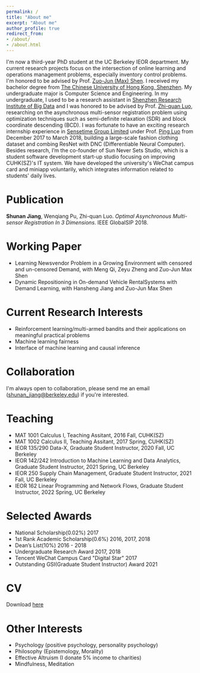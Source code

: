 ```yaml
---
permalink: /
title: "About me"
excerpt: "About me"
author_profile: true
redirect_from:
- /about/
- /about.html
---
```


I'm now a third-year PhD student at the UC Berkeley IEOR department. My current research projects focus on the intersection of online learning and operations management problems, especially inventory control problems. I'm honored to be advised by Prof. [Zuo-Jun (Max) Shen](https://scholar.google.com/citations?user=XGXOxQoAAAAJ&hl=en). I received my bachelor degree from [The Chinese University of Hong Kong, Shenzhen](http://www.cuhk.edu.cn/en). My undergraduate major is Computer Science and Engineering. In my undergraduate, I used to be a research assistant in [Shenzhen Research Institute of Big Data](http://www.sribd.cn/index.php/en/) and I was honored to be advised by  Prof. [Zhi-quan Luo](https://scholar.google.com/citations?user=dW3gcXoAAAAJ&hl=zh-CN), researching on the asynchronous multi-sensor registration problem using optimization techniques such as semi-definite relaxation (SDR) and block coordinate descending (BCD). I was fortunate to have an exciting research internship experience in [Sensetime Group Limited](https://www.sensetime.com/) under Prof. [Ping Luo](https://scholar.google.com.hk/citations?user=aXdjxb4AAAAJ&hl=zh-CN) from December 2017 to March 2018, building a large-scale fashion clothing dataset and combing ResNet with DNC (Differentiable Neural Computer). Besides research, I’m the co-founder of Sun Never Sets Studio, which is a student software development start-up studio focusing on improving CUHK(SZ)'s IT system. We have developed the university's WeChat campus card and miniapp voluntarily, which integrates information related to students' daily lives.

# Publication
**Shunan Jiang**, Wenqiang Pu, Zhi-quan Luo. *Optimal Asynchronous Multi-sensor Registration In 3 Dimensions*. IEEE GlobalSIP 2018.

# Working Paper
* Learning Newsvendor Problem in a Growing Environment with censored and un-censored Demand, with Meng Qi, Zeyu Zheng and Zuo-Jun Max Shen
* Dynamic Repositioning in On-demand Vehicle RentalSystems with Demand Learning, with Hansheng Jiang and Zuo-Jun Max Shen

# Current Research Interests
* Reinforcement learning/multi-armed bandits and their applications on meaningful practical problems
* Machine learning fairness
* Interface of machine learning and causal inference

# Collaboration
I'm always open to collaboration, please send me an email (shunan_jiang@berkeley.edu) if you're interested.

# Teaching
* MAT 1001 Calculus I, Teaching Assitant, 2016 Fall, CUHK(SZ)
* MAT 1002 Calculus II, Teaching Assitant, 2017 Spring, CUHK(SZ)
* IEOR 135/290 Data-X, Graduate Student Instructor, 2020 Fall, UC Berkeley
* IEOR 142/242 Introduction to Machine Learning and Data Analytics, Graduate Student Instructor, 2021 Spring, UC Berkeley
* IEOR 250 Supply Chain Management, Graduate Student Instructor, 2021 Fall, UC Berkeley
* IEOR 162 Linear Programming and Network Flows, Graduate Student Instructor, 2022 Spring, UC Berkeley

# Selected Awards
* National Scholarship(0.02%)   2017
* 1st Rank Academic Scholarship(0.6%)   2016, 2017, 2018
* Dean’s List(10%)   2016 - 2018
* Undergraduate Research Award   2017, 2018
* Tencent WeChat Campus Card "Digital Star"   2017
* Outstanding GSI(Graduate Student Instructor) Award 2021

# CV
Download [here](https://shunanjiang.github.io/files/CV_shunan.pdf)

# Other Interests
* Psychology (positive psychology, personality psychology)
* Philosophy (Epistemology, Morality)
* Effective Altruism (I donate 5% income to charities)
* Mindfulness, Meditation
